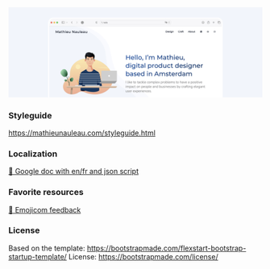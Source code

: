 ![Image text](assets/img/portfolio-hero.png)

### Styleguide
https://mathieunauleau.com/styleguide.html


### Localization
[🔗 Google doc with en/fr and json script](https://docs.google.com/spreadsheets/d/1DXCQv8tG4r3myD3zPm-TXPQ0g9M5Fl6IZgSfNKU26AY/edit?usp=sharing)


### Favorite resources
[🔗 Emojicom feedback](https://emojicom.io)


### License
Based on the template: https://bootstrapmade.com/flexstart-bootstrap-startup-template/
License: https://bootstrapmade.com/license/